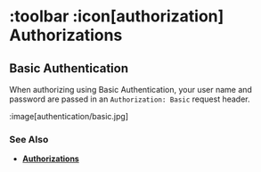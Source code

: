 # :toolbar :icon[authorization] Authorizations

## Basic Authentication

When authorizing using Basic Authentication, your user name and password are passed 
in an `Authorization: Basic` request header.

:image[authentication/basic.jpg]

### See Also

* [**Authorizations**](help:authorizations)

